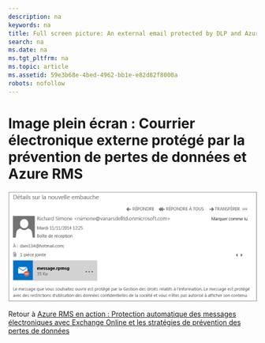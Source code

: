 ```yaml
---
description: na
keywords: na
title: Full screen picture: An external email protected by DLP and Azure RMS
search: na
ms.date: na
ms.tgt_pltfrm: na
ms.topic: article
ms.assetid: 59e3b68e-4bed-4962-bb1e-e82d82f8000a
robots: nofollow
---
```

# Image plein &#233;cran&#160;: Courrier &#233;lectronique externe prot&#233;g&#233; par la pr&#233;vention de pertes de donn&#233;es et Azure RMS
![](../Image/AzRMS_DLPProtectedEmail.png)

Retour à [Azure RMS en action : Protection automatique des messages électroniques avec Exchange Online et les stratégies de prévention des pertes de données](http://technet.microsoft.com/library/jj585026.aspx)

